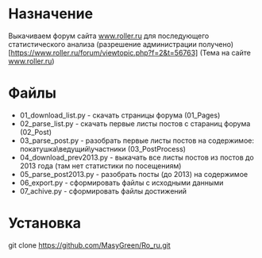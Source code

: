 # Назначение
Выкачиваем форум сайта www.roller.ru для последующего статистического анализа
(разрешение администрации получено)
[https://www.roller.ru/forum/viewtopic.php?f=2&t=56763]
(Тема на сайте www.roller.ru)

# Файлы

* 01_download_list.py - скачать страницы форума (01_Pages)
* 02_parse_list.py - скачать первые листы постов с стараниц форума (02_Post)
* 03_parse_post.py - разобрать первые листы постов на содержимое: покатушка\ведущий\участники (03_PostProcess)
* 04_download_prev2013.py - выкачать все листы постов из постов до 2013 года (там нет статистики по посещениям)
* 05_parse_post2013.py - разобрать посты (до 2013) на содержимое
* 06_export.py - сформировать файлы с исходными данными
* 07_achive.py - сформировать файлы достижений

# Установка
git clone https://github.com/MasyGreen/Ro_ru.git